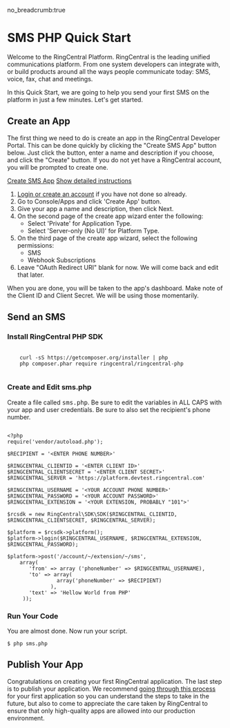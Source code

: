 no_breadcrumb:true

# SMS PHP Quick Start

Welcome to the RingCentral Platform. RingCentral is the leading unified communications platform. From one system developers can integrate with, or build products around all the ways people communicate today: SMS, voice, fax, chat and meetings.

In this Quick Start, we are going to help you send your first SMS on the platform in just a few minutes. Let's get started.

## Create an App

The first thing we need to do is create an app in the RingCentral Developer Portal. This can be done quickly by clicking the "Create SMS App" button below. Just click the button, enter a name and description if you choose, and click the "Create" button. If you do not yet have a RingCentral account, you will be prompted to create one.

<a target="_new" href="https://developer.ringcentral.com/new-app?name=SMS+Quick+Start+App&desc=A+simple+app+to+demo+sending+an+SMS+on+RingCentral&public=false&type=ServerOther&carriers=7710,7310,3420&permissions=SMS,ReadMessages&redirectUri=" class="btn btn-primary">Create SMS App</a>
<a class="btn-link btn-collapse" data-toggle="collapse" href="#create-app-instructions" role="button" aria-expanded="false" aria-controls="create-app-instructions">Show detailed instructions</a>

<div class="collapse" id="create-app-instructions">
<ol>
<li><a href="https://developer.ringcentral.com/login.html#/">Login or create an account</a> if you have not done so already.</li>
<li>Go to Console/Apps and click 'Create App' button.</li>
<li>Give your app a name and description, then click Next.</li>
<li>On the second page of the create app wizard enter the following:
  <ul>
  <li>Select 'Private' for Application Type.</li>
  <li>Select 'Server-only (No UI)' for Platform Type.</li>
  </ul>
  </li>
<li>On the third page of the create app wizard, select the following permissions:
  <ul>
    <li>SMS</li>
    <li>Webhook Subscriptions</li>
  </ul>
  </li>
<li>Leave "OAuth Redirect URI" blank for now. We will come back and edit that later.</li>
</ol>
</div>

When you are done, you will be taken to the app's dashboard. Make note of the Client ID and Client Secret. We will be using those momentarily.

## Send an SMS

<h3>Install RingCentral PHP SDK</h3>

<pre>
  <code>
    curl -sS https://getcomposer.org/installer | php
    php composer.phar require ringcentral/ringcentral-php
  </code>
</pre>

<h3>Create and Edit sms.php</h3>

<p>Create a file called <tt>sms.php</tt>. Be sure to edit the variables in ALL CAPS with your app and user credentials. Be sure to also set the recipient's phone number.</p>

<pre><code>
&lt;?php
require('vendor/autoload.php');

$RECIPIENT = '&lt;ENTER PHONE NUMBER>'

$RINGCENTRAL_CLIENTID = '&lt;ENTER CLIENT ID>'
$RINGCENTRAL_CLIENTSECRET = '&lt;ENTER CLIENT SECRET>'
$RINGCENTRAL_SERVER = 'https://platform.devtest.ringcentral.com'

$RINGCENTRAL_USERNAME = '&lt;YOUR ACCOUNT PHONE NUMBER>'
$RINGCENTRAL_PASSWORD = '&lt;YOUR ACCOUNT PASSWORD>'
$RINGCENTRAL_EXTENSION = '&lt;YOUR EXTENSION, PROBABLY "101">'

$rcsdk = new RingCentral\SDK\SDK($RINGCENTRAL_CLIENTID, $RINGCENTRAL_CLIENTSECRET, $RINGCENTRAL_SERVER);

$platform = $rcsdk->platform();
$platform->login($RINGCENTRAL_USERNAME, $RINGCENTRAL_EXTENSION, $RINGCENTRAL_PASSWORD);

$platform->post('/account/~/extension/~/sms',
    array(
       'from' => array ('phoneNumber' => $RINGCENTRAL_USERNAME),
       'to' => array(
                array('phoneNumber' => $RECIPIENT)
              ),
       'text' => 'Hellow World from PHP'
     ));
</code></pre>

<h3>Run Your Code</h3>

<p>You are almost done. Now run your script.</p>

<pre><code class="bash">$ php sms.php
</code></pre>

## Publish Your App

Congratulations on creating your first RingCentral application. The last step is to publish your application. We recommend [going through this process](../basics/publish) for your first application so you can understand the steps to take in the future, but also to come to appreciate the care taken by RingCentral to ensure that only high-quality apps are allowed into our production environment.
